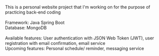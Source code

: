 This is a personal website project that I'm working on for the purpose of practicing back-end coding<br/>
<br/>
Framework: Java Spring Boot<br/>
Database: MongoDB<br/>
<br/>
Available features: User authentication with JSON Web Token (JWT), user registration with email confirmation, email service<br/>
Upcoming features: Personal schedule/ reminder, messaging service
